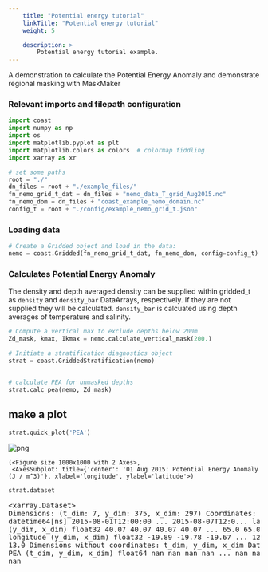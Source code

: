 ```yaml
---
    title: "Potential energy tutorial"
    linkTitle: "Potential energy tutorial"
    weight: 5

    description: >
        Potential energy tutorial example.
---
```

A demonstration to calculate the Potential Energy Anomaly and demonstrate regional masking with MaskMaker


### Relevant imports and filepath configuration


```python
import coast
import numpy as np
import os
import matplotlib.pyplot as plt
import matplotlib.colors as colors  # colormap fiddling
import xarray as xr
```


```python
# set some paths
root = "./"
dn_files = root + "./example_files/"
fn_nemo_grid_t_dat = dn_files + "nemo_data_T_grid_Aug2015.nc"
fn_nemo_dom = dn_files + "coast_example_nemo_domain.nc"
config_t = root + "./config/example_nemo_grid_t.json"
```

### Loading data


```python
# Create a Gridded object and load in the data:
nemo = coast.Gridded(fn_nemo_grid_t_dat, fn_nemo_dom, config=config_t)
```

### Calculates Potential Energy Anomaly

The density and depth averaged density can be supplied within gridded_t as `density` and
`density_bar` DataArrays, respectively. If they are not supplied they will be calculated.
`density_bar` is calcuated using depth averages of temperature and salinity.




```python
# Compute a vertical max to exclude depths below 200m
Zd_mask, kmax, Ikmax = nemo.calculate_vertical_mask(200.)

# Initiate a stratification diagnostics object
strat = coast.GriddedStratification(nemo)
```


```python

```


```python
# calculate PEA for unmasked depths
strat.calc_pea(nemo, Zd_mask)
```

## make a plot


```python
strat.quick_plot('PEA')
```


    
![png](/COAsT/potential_energy_tutorial_files/potential_energy_tutorial_11_0.png)
    





    (<Figure size 1000x1000 with 2 Axes>,
     <AxesSubplot: title={'center': '01 Aug 2015: Potential Energy Anomaly (J / m^3)'}, xlabel='longitude', ylabel='latitude'>)




```python
strat.dataset
```




<div><svg style="position: absolute; width: 0; height: 0; overflow: hidden">
<defs>
<symbol id="icon-database" viewBox="0 0 32 32">
<path d="M16 0c-8.837 0-16 2.239-16 5v4c0 2.761 7.163 5 16 5s16-2.239 16-5v-4c0-2.761-7.163-5-16-5z"></path>
<path d="M16 17c-8.837 0-16-2.239-16-5v6c0 2.761 7.163 5 16 5s16-2.239 16-5v-6c0 2.761-7.163 5-16 5z"></path>
<path d="M16 26c-8.837 0-16-2.239-16-5v6c0 2.761 7.163 5 16 5s16-2.239 16-5v-6c0 2.761-7.163 5-16 5z"></path>
</symbol>
<symbol id="icon-file-text2" viewBox="0 0 32 32">
<path d="M28.681 7.159c-0.694-0.947-1.662-2.053-2.724-3.116s-2.169-2.030-3.116-2.724c-1.612-1.182-2.393-1.319-2.841-1.319h-15.5c-1.378 0-2.5 1.121-2.5 2.5v27c0 1.378 1.122 2.5 2.5 2.5h23c1.378 0 2.5-1.122 2.5-2.5v-19.5c0-0.448-0.137-1.23-1.319-2.841zM24.543 5.457c0.959 0.959 1.712 1.825 2.268 2.543h-4.811v-4.811c0.718 0.556 1.584 1.309 2.543 2.268zM28 29.5c0 0.271-0.229 0.5-0.5 0.5h-23c-0.271 0-0.5-0.229-0.5-0.5v-27c0-0.271 0.229-0.5 0.5-0.5 0 0 15.499-0 15.5 0v7c0 0.552 0.448 1 1 1h7v19.5z"></path>
<path d="M23 26h-14c-0.552 0-1-0.448-1-1s0.448-1 1-1h14c0.552 0 1 0.448 1 1s-0.448 1-1 1z"></path>
<path d="M23 22h-14c-0.552 0-1-0.448-1-1s0.448-1 1-1h14c0.552 0 1 0.448 1 1s-0.448 1-1 1z"></path>
<path d="M23 18h-14c-0.552 0-1-0.448-1-1s0.448-1 1-1h14c0.552 0 1 0.448 1 1s-0.448 1-1 1z"></path>
</symbol>
</defs>
</svg>
<style>/* CSS stylesheet for displaying xarray objects in jupyterlab.
 *
 */

:root {
  --xr-font-color0: var(--jp-content-font-color0, rgba(0, 0, 0, 1));
  --xr-font-color2: var(--jp-content-font-color2, rgba(0, 0, 0, 0.54));
  --xr-font-color3: var(--jp-content-font-color3, rgba(0, 0, 0, 0.38));
  --xr-border-color: var(--jp-border-color2, #e0e0e0);
  --xr-disabled-color: var(--jp-layout-color3, #bdbdbd);
  --xr-background-color: var(--jp-layout-color0, white);
  --xr-background-color-row-even: var(--jp-layout-color1, white);
  --xr-background-color-row-odd: var(--jp-layout-color2, #eeeeee);
}

html[theme=dark],
body[data-theme=dark],
body.vscode-dark {
  --xr-font-color0: rgba(255, 255, 255, 1);
  --xr-font-color2: rgba(255, 255, 255, 0.54);
  --xr-font-color3: rgba(255, 255, 255, 0.38);
  --xr-border-color: #1F1F1F;
  --xr-disabled-color: #515151;
  --xr-background-color: #111111;
  --xr-background-color-row-even: #111111;
  --xr-background-color-row-odd: #313131;
}

.xr-wrap {
  display: block !important;
  min-width: 300px;
  max-width: 700px;
}

.xr-text-repr-fallback {
  /* fallback to plain text repr when CSS is not injected (untrusted notebook) */
  display: none;
}

.xr-header {
  padding-top: 6px;
  padding-bottom: 6px;
  margin-bottom: 4px;
  border-bottom: solid 1px var(--xr-border-color);
}

.xr-header > div,
.xr-header > ul {
  display: inline;
  margin-top: 0;
  margin-bottom: 0;
}

.xr-obj-type,
.xr-array-name {
  margin-left: 2px;
  margin-right: 10px;
}

.xr-obj-type {
  color: var(--xr-font-color2);
}

.xr-sections {
  padding-left: 0 !important;
  display: grid;
  grid-template-columns: 150px auto auto 1fr 20px 20px;
}

.xr-section-item {
  display: contents;
}

.xr-section-item input {
  display: none;
}

.xr-section-item input + label {
  color: var(--xr-disabled-color);
}

.xr-section-item input:enabled + label {
  cursor: pointer;
  color: var(--xr-font-color2);
}

.xr-section-item input:enabled + label:hover {
  color: var(--xr-font-color0);
}

.xr-section-summary {
  grid-column: 1;
  color: var(--xr-font-color2);
  font-weight: 500;
}

.xr-section-summary > span {
  display: inline-block;
  padding-left: 0.5em;
}

.xr-section-summary-in:disabled + label {
  color: var(--xr-font-color2);
}

.xr-section-summary-in + label:before {
  display: inline-block;
  content: '►';
  font-size: 11px;
  width: 15px;
  text-align: center;
}

.xr-section-summary-in:disabled + label:before {
  color: var(--xr-disabled-color);
}

.xr-section-summary-in:checked + label:before {
  content: '▼';
}

.xr-section-summary-in:checked + label > span {
  display: none;
}

.xr-section-summary,
.xr-section-inline-details {
  padding-top: 4px;
  padding-bottom: 4px;
}

.xr-section-inline-details {
  grid-column: 2 / -1;
}

.xr-section-details {
  display: none;
  grid-column: 1 / -1;
  margin-bottom: 5px;
}

.xr-section-summary-in:checked ~ .xr-section-details {
  display: contents;
}

.xr-array-wrap {
  grid-column: 1 / -1;
  display: grid;
  grid-template-columns: 20px auto;
}

.xr-array-wrap > label {
  grid-column: 1;
  vertical-align: top;
}

.xr-preview {
  color: var(--xr-font-color3);
}

.xr-array-preview,
.xr-array-data {
  padding: 0 5px !important;
  grid-column: 2;
}

.xr-array-data,
.xr-array-in:checked ~ .xr-array-preview {
  display: none;
}

.xr-array-in:checked ~ .xr-array-data,
.xr-array-preview {
  display: inline-block;
}

.xr-dim-list {
  display: inline-block !important;
  list-style: none;
  padding: 0 !important;
  margin: 0;
}

.xr-dim-list li {
  display: inline-block;
  padding: 0;
  margin: 0;
}

.xr-dim-list:before {
  content: '(';
}

.xr-dim-list:after {
  content: ')';
}

.xr-dim-list li:not(:last-child):after {
  content: ',';
  padding-right: 5px;
}

.xr-has-index {
  font-weight: bold;
}

.xr-var-list,
.xr-var-item {
  display: contents;
}

.xr-var-item > div,
.xr-var-item label,
.xr-var-item > .xr-var-name span {
  background-color: var(--xr-background-color-row-even);
  margin-bottom: 0;
}

.xr-var-item > .xr-var-name:hover span {
  padding-right: 5px;
}

.xr-var-list > li:nth-child(odd) > div,
.xr-var-list > li:nth-child(odd) > label,
.xr-var-list > li:nth-child(odd) > .xr-var-name span {
  background-color: var(--xr-background-color-row-odd);
}

.xr-var-name {
  grid-column: 1;
}

.xr-var-dims {
  grid-column: 2;
}

.xr-var-dtype {
  grid-column: 3;
  text-align: right;
  color: var(--xr-font-color2);
}

.xr-var-preview {
  grid-column: 4;
}

.xr-index-preview {
  grid-column: 2 / 5;
  color: var(--xr-font-color2);
}

.xr-var-name,
.xr-var-dims,
.xr-var-dtype,
.xr-preview,
.xr-attrs dt {
  white-space: nowrap;
  overflow: hidden;
  text-overflow: ellipsis;
  padding-right: 10px;
}

.xr-var-name:hover,
.xr-var-dims:hover,
.xr-var-dtype:hover,
.xr-attrs dt:hover {
  overflow: visible;
  width: auto;
  z-index: 1;
}

.xr-var-attrs,
.xr-var-data,
.xr-index-data {
  display: none;
  background-color: var(--xr-background-color) !important;
  padding-bottom: 5px !important;
}

.xr-var-attrs-in:checked ~ .xr-var-attrs,
.xr-var-data-in:checked ~ .xr-var-data,
.xr-index-data-in:checked ~ .xr-index-data {
  display: block;
}

.xr-var-data > table {
  float: right;
}

.xr-var-name span,
.xr-var-data,
.xr-index-name div,
.xr-index-data,
.xr-attrs {
  padding-left: 25px !important;
}

.xr-attrs,
.xr-var-attrs,
.xr-var-data,
.xr-index-data {
  grid-column: 1 / -1;
}

dl.xr-attrs {
  padding: 0;
  margin: 0;
  display: grid;
  grid-template-columns: 125px auto;
}

.xr-attrs dt,
.xr-attrs dd {
  padding: 0;
  margin: 0;
  float: left;
  padding-right: 10px;
  width: auto;
}

.xr-attrs dt {
  font-weight: normal;
  grid-column: 1;
}

.xr-attrs dt:hover span {
  display: inline-block;
  background: var(--xr-background-color);
  padding-right: 10px;
}

.xr-attrs dd {
  grid-column: 2;
  white-space: pre-wrap;
  word-break: break-all;
}

.xr-icon-database,
.xr-icon-file-text2,
.xr-no-icon {
  display: inline-block;
  vertical-align: middle;
  width: 1em;
  height: 1.5em !important;
  stroke-width: 0;
  stroke: currentColor;
  fill: currentColor;
}
</style><pre class='xr-text-repr-fallback'>&lt;xarray.Dataset&gt;
Dimensions:    (t_dim: 7, y_dim: 375, x_dim: 297)
Coordinates:
    time       (t_dim) datetime64[ns] 2015-08-01T12:00:00 ... 2015-08-07T12:0...
    latitude   (y_dim, x_dim) float32 40.07 40.07 40.07 40.07 ... 65.0 65.0 65.0
    longitude  (y_dim, x_dim) float32 -19.89 -19.78 -19.67 ... 12.78 12.89 13.0
Dimensions without coordinates: t_dim, y_dim, x_dim
Data variables:
    PEA        (t_dim, y_dim, x_dim) float64 nan nan nan nan ... nan nan nan nan</pre><div class='xr-wrap' style='display:none'><div class='xr-header'><div class='xr-obj-type'>xarray.Dataset</div></div><ul class='xr-sections'><li class='xr-section-item'><input id='section-3b92a202-855e-4c50-ab5b-89ef43437904' class='xr-section-summary-in' type='checkbox' disabled ><label for='section-3b92a202-855e-4c50-ab5b-89ef43437904' class='xr-section-summary'  title='Expand/collapse section'>Dimensions:</label><div class='xr-section-inline-details'><ul class='xr-dim-list'><li><span>t_dim</span>: 7</li><li><span>y_dim</span>: 375</li><li><span>x_dim</span>: 297</li></ul></div><div class='xr-section-details'></div></li><li class='xr-section-item'><input id='section-8fb7393f-19a8-4b2b-a60d-c8e311e92ec9' class='xr-section-summary-in' type='checkbox'  checked><label for='section-8fb7393f-19a8-4b2b-a60d-c8e311e92ec9' class='xr-section-summary' >Coordinates: <span>(3)</span></label><div class='xr-section-inline-details'></div><div class='xr-section-details'><ul class='xr-var-list'><li class='xr-var-item'><div class='xr-var-name'><span>time</span></div><div class='xr-var-dims'>(t_dim)</div><div class='xr-var-dtype'>datetime64[ns]</div><div class='xr-var-preview xr-preview'>2015-08-01T12:00:00 ... 2015-08-...</div><input id='attrs-f65839c3-7fc1-489a-8cc9-93896bb8e15e' class='xr-var-attrs-in' type='checkbox' disabled><label for='attrs-f65839c3-7fc1-489a-8cc9-93896bb8e15e' title='Show/Hide attributes'><svg class='icon xr-icon-file-text2'><use xlink:href='#icon-file-text2'></use></svg></label><input id='data-9da40fab-b079-430d-850c-ae37cebc9837' class='xr-var-data-in' type='checkbox'><label for='data-9da40fab-b079-430d-850c-ae37cebc9837' title='Show/Hide data repr'><svg class='icon xr-icon-database'><use xlink:href='#icon-database'></use></svg></label><div class='xr-var-attrs'><dl class='xr-attrs'></dl></div><div class='xr-var-data'><pre>array([&#x27;2015-08-01T12:00:00.000000000&#x27;, &#x27;2015-08-02T12:00:00.000000000&#x27;,
       &#x27;2015-08-03T12:00:00.000000000&#x27;, &#x27;2015-08-04T12:00:00.000000000&#x27;,
       &#x27;2015-08-05T12:00:00.000000000&#x27;, &#x27;2015-08-06T12:00:00.000000000&#x27;,
       &#x27;2015-08-07T12:00:00.000000000&#x27;], dtype=&#x27;datetime64[ns]&#x27;)</pre></div></li><li class='xr-var-item'><div class='xr-var-name'><span>latitude</span></div><div class='xr-var-dims'>(y_dim, x_dim)</div><div class='xr-var-dtype'>float32</div><div class='xr-var-preview xr-preview'>40.07 40.07 40.07 ... 65.0 65.0</div><input id='attrs-bd4f6142-1e13-4945-8f01-e512a16d3a77' class='xr-var-attrs-in' type='checkbox' disabled><label for='attrs-bd4f6142-1e13-4945-8f01-e512a16d3a77' title='Show/Hide attributes'><svg class='icon xr-icon-file-text2'><use xlink:href='#icon-file-text2'></use></svg></label><input id='data-62e44a1f-1997-4463-8033-09e85309e949' class='xr-var-data-in' type='checkbox'><label for='data-62e44a1f-1997-4463-8033-09e85309e949' title='Show/Hide data repr'><svg class='icon xr-icon-database'><use xlink:href='#icon-database'></use></svg></label><div class='xr-var-attrs'><dl class='xr-attrs'></dl></div><div class='xr-var-data'><pre>array([[40.066406, 40.066406, 40.066406, ..., 40.066406, 40.066406,
        40.066406],
       [40.13379 , 40.13379 , 40.13379 , ..., 40.13379 , 40.13379 ,
        40.13379 ],
       [40.200195, 40.200195, 40.200195, ..., 40.200195, 40.200195,
        40.200195],
       ...,
       [64.868164, 64.868164, 64.868164, ..., 64.868164, 64.868164,
        64.868164],
       [64.93457 , 64.93457 , 64.93457 , ..., 64.93457 , 64.93457 ,
        64.93457 ],
       [65.00098 , 65.00098 , 65.00098 , ..., 65.00098 , 65.00098 ,
        65.00098 ]], dtype=float32)</pre></div></li><li class='xr-var-item'><div class='xr-var-name'><span>longitude</span></div><div class='xr-var-dims'>(y_dim, x_dim)</div><div class='xr-var-dtype'>float32</div><div class='xr-var-preview xr-preview'>-19.89 -19.78 -19.67 ... 12.89 13.0</div><input id='attrs-697590a9-888a-4f12-909f-875db94d72aa' class='xr-var-attrs-in' type='checkbox' disabled><label for='attrs-697590a9-888a-4f12-909f-875db94d72aa' title='Show/Hide attributes'><svg class='icon xr-icon-file-text2'><use xlink:href='#icon-file-text2'></use></svg></label><input id='data-ca557e96-8b37-4c05-bd7f-5dc18d44ab8e' class='xr-var-data-in' type='checkbox'><label for='data-ca557e96-8b37-4c05-bd7f-5dc18d44ab8e' title='Show/Hide data repr'><svg class='icon xr-icon-database'><use xlink:href='#icon-database'></use></svg></label><div class='xr-var-attrs'><dl class='xr-attrs'></dl></div><div class='xr-var-data'><pre>array([[-19.888672, -19.777344, -19.666992, ...,  12.777344,  12.888672,
         13.      ],
       [-19.888672, -19.777344, -19.666992, ...,  12.777344,  12.888672,
         13.      ],
       [-19.888672, -19.777344, -19.666992, ...,  12.777344,  12.888672,
         13.      ],
       ...,
       [-19.888672, -19.777344, -19.666992, ...,  12.777344,  12.888672,
         13.      ],
       [-19.888672, -19.777344, -19.666992, ...,  12.777344,  12.888672,
         13.      ],
       [-19.888672, -19.777344, -19.666992, ...,  12.777344,  12.888672,
         13.      ]], dtype=float32)</pre></div></li></ul></div></li><li class='xr-section-item'><input id='section-8a2cdd73-2eef-49b9-a0d8-a55ba1163a85' class='xr-section-summary-in' type='checkbox'  checked><label for='section-8a2cdd73-2eef-49b9-a0d8-a55ba1163a85' class='xr-section-summary' >Data variables: <span>(1)</span></label><div class='xr-section-inline-details'></div><div class='xr-section-details'><ul class='xr-var-list'><li class='xr-var-item'><div class='xr-var-name'><span>PEA</span></div><div class='xr-var-dims'>(t_dim, y_dim, x_dim)</div><div class='xr-var-dtype'>float64</div><div class='xr-var-preview xr-preview'>nan nan nan nan ... nan nan nan nan</div><input id='attrs-036deccf-f18e-4220-960e-3df006fec29f' class='xr-var-attrs-in' type='checkbox' ><label for='attrs-036deccf-f18e-4220-960e-3df006fec29f' title='Show/Hide attributes'><svg class='icon xr-icon-file-text2'><use xlink:href='#icon-file-text2'></use></svg></label><input id='data-998c6b1a-82c1-4947-8c92-b179cc9d2309' class='xr-var-data-in' type='checkbox'><label for='data-998c6b1a-82c1-4947-8c92-b179cc9d2309' title='Show/Hide data repr'><svg class='icon xr-icon-database'><use xlink:href='#icon-database'></use></svg></label><div class='xr-var-attrs'><dl class='xr-attrs'><dt><span>units :</span></dt><dd>J / m^3</dd><dt><span>standard_name :</span></dt><dd>Potential Energy Anomaly</dd></dl></div><div class='xr-var-data'><pre>array([[[         nan,          nan,          nan, ...,          nan,
                  nan,          nan],
        [         nan, 262.43849344, 261.16678604, ...,          nan,
                  nan,          nan],
        [         nan, 262.22882652, 292.63335667, ...,          nan,
                  nan,          nan],
        ...,
        [         nan,          nan,          nan, ...,          nan,
                  nan,          nan],
        [         nan,          nan,          nan, ...,          nan,
                  nan,          nan],
        [         nan,          nan,          nan, ...,          nan,
                  nan,          nan]],

       [[         nan,          nan,          nan, ...,          nan,
                  nan,          nan],
        [         nan, 269.18332328, 268.17983174, ...,          nan,
                  nan,          nan],
        [         nan, 268.76494494, 226.91876185, ...,          nan,
                  nan,          nan],
...
        [         nan,          nan,          nan, ...,          nan,
                  nan,          nan],
        [         nan,          nan,          nan, ...,          nan,
                  nan,          nan],
        [         nan,          nan,          nan, ...,          nan,
                  nan,          nan]],

       [[         nan,          nan,          nan, ...,          nan,
                  nan,          nan],
        [         nan, 263.17561991, 262.13100791, ...,          nan,
                  nan,          nan],
        [         nan, 263.60651849, 268.85516316, ...,          nan,
                  nan,          nan],
        ...,
        [         nan,          nan,          nan, ...,          nan,
                  nan,          nan],
        [         nan,          nan,          nan, ...,          nan,
                  nan,          nan],
        [         nan,          nan,          nan, ...,          nan,
                  nan,          nan]]])</pre></div></li></ul></div></li><li class='xr-section-item'><input id='section-a2e85b03-47e5-4e23-9e53-3d4cdb8ccad5' class='xr-section-summary-in' type='checkbox' disabled ><label for='section-a2e85b03-47e5-4e23-9e53-3d4cdb8ccad5' class='xr-section-summary'  title='Expand/collapse section'>Indexes: <span>(0)</span></label><div class='xr-section-inline-details'></div><div class='xr-section-details'><ul class='xr-var-list'></ul></div></li><li class='xr-section-item'><input id='section-4445333f-2b9f-453b-9d09-85fdfd266545' class='xr-section-summary-in' type='checkbox' disabled ><label for='section-4445333f-2b9f-453b-9d09-85fdfd266545' class='xr-section-summary'  title='Expand/collapse section'>Attributes: <span>(0)</span></label><div class='xr-section-inline-details'></div><div class='xr-section-details'><dl class='xr-attrs'></dl></div></li></ul></div></div>



# Use MaskMaker to define regions and do regional analysis

MaskMaker can build a stack of boolean masks in an xarray dataset for regional analysis. For the NWS we can use some built-in regions.  


```python
mm = coast.MaskMaker()

# Define Regional Masks
regional_masks = []

# Define convenient aliases based on nemo data
lon = nemo.dataset.longitude.values
lat = nemo.dataset.latitude.values
bathy = nemo.dataset.bathymetry.values

# Add regional mask for whole domain
regional_masks.append(np.ones(lon.shape))

# Add regional mask for English Channel
regional_masks.append(mm.region_def_nws_north_sea(lon, lat, bathy))
regional_masks.append(mm.region_def_nws_outer_shelf(lon, lat, bathy))
regional_masks.append(mm.region_def_nws_norwegian_trench(lon, lat, bathy))
regional_masks.append(mm.region_def_nws_english_channel(lon, lat, bathy))
regional_masks.append(mm.region_def_south_north_sea(lon, lat, bathy))
regional_masks.append(mm.region_def_off_shelf(lon, lat, bathy))
regional_masks.append(mm.region_def_irish_sea(lon, lat, bathy))
regional_masks.append(mm.region_def_kattegat(lon, lat, bathy))

region_names = ["whole domain", "north sea", "outer shelf", "norwegian trench",
                "english_channel", "southern north sea", "off shelf",
                "irish sea", "kattegat",]
```

Convert this list of masks into a dataset


```python
mask_list = mm.make_mask_dataset(lon, lat, regional_masks, region_names)
```


```python
mask_list
```




<div><svg style="position: absolute; width: 0; height: 0; overflow: hidden">
<defs>
<symbol id="icon-database" viewBox="0 0 32 32">
<path d="M16 0c-8.837 0-16 2.239-16 5v4c0 2.761 7.163 5 16 5s16-2.239 16-5v-4c0-2.761-7.163-5-16-5z"></path>
<path d="M16 17c-8.837 0-16-2.239-16-5v6c0 2.761 7.163 5 16 5s16-2.239 16-5v-6c0 2.761-7.163 5-16 5z"></path>
<path d="M16 26c-8.837 0-16-2.239-16-5v6c0 2.761 7.163 5 16 5s16-2.239 16-5v-6c0 2.761-7.163 5-16 5z"></path>
</symbol>
<symbol id="icon-file-text2" viewBox="0 0 32 32">
<path d="M28.681 7.159c-0.694-0.947-1.662-2.053-2.724-3.116s-2.169-2.030-3.116-2.724c-1.612-1.182-2.393-1.319-2.841-1.319h-15.5c-1.378 0-2.5 1.121-2.5 2.5v27c0 1.378 1.122 2.5 2.5 2.5h23c1.378 0 2.5-1.122 2.5-2.5v-19.5c0-0.448-0.137-1.23-1.319-2.841zM24.543 5.457c0.959 0.959 1.712 1.825 2.268 2.543h-4.811v-4.811c0.718 0.556 1.584 1.309 2.543 2.268zM28 29.5c0 0.271-0.229 0.5-0.5 0.5h-23c-0.271 0-0.5-0.229-0.5-0.5v-27c0-0.271 0.229-0.5 0.5-0.5 0 0 15.499-0 15.5 0v7c0 0.552 0.448 1 1 1h7v19.5z"></path>
<path d="M23 26h-14c-0.552 0-1-0.448-1-1s0.448-1 1-1h14c0.552 0 1 0.448 1 1s-0.448 1-1 1z"></path>
<path d="M23 22h-14c-0.552 0-1-0.448-1-1s0.448-1 1-1h14c0.552 0 1 0.448 1 1s-0.448 1-1 1z"></path>
<path d="M23 18h-14c-0.552 0-1-0.448-1-1s0.448-1 1-1h14c0.552 0 1 0.448 1 1s-0.448 1-1 1z"></path>
</symbol>
</defs>
</svg>
<style>/* CSS stylesheet for displaying xarray objects in jupyterlab.
 *
 */

:root {
  --xr-font-color0: var(--jp-content-font-color0, rgba(0, 0, 0, 1));
  --xr-font-color2: var(--jp-content-font-color2, rgba(0, 0, 0, 0.54));
  --xr-font-color3: var(--jp-content-font-color3, rgba(0, 0, 0, 0.38));
  --xr-border-color: var(--jp-border-color2, #e0e0e0);
  --xr-disabled-color: var(--jp-layout-color3, #bdbdbd);
  --xr-background-color: var(--jp-layout-color0, white);
  --xr-background-color-row-even: var(--jp-layout-color1, white);
  --xr-background-color-row-odd: var(--jp-layout-color2, #eeeeee);
}

html[theme=dark],
body[data-theme=dark],
body.vscode-dark {
  --xr-font-color0: rgba(255, 255, 255, 1);
  --xr-font-color2: rgba(255, 255, 255, 0.54);
  --xr-font-color3: rgba(255, 255, 255, 0.38);
  --xr-border-color: #1F1F1F;
  --xr-disabled-color: #515151;
  --xr-background-color: #111111;
  --xr-background-color-row-even: #111111;
  --xr-background-color-row-odd: #313131;
}

.xr-wrap {
  display: block !important;
  min-width: 300px;
  max-width: 700px;
}

.xr-text-repr-fallback {
  /* fallback to plain text repr when CSS is not injected (untrusted notebook) */
  display: none;
}

.xr-header {
  padding-top: 6px;
  padding-bottom: 6px;
  margin-bottom: 4px;
  border-bottom: solid 1px var(--xr-border-color);
}

.xr-header > div,
.xr-header > ul {
  display: inline;
  margin-top: 0;
  margin-bottom: 0;
}

.xr-obj-type,
.xr-array-name {
  margin-left: 2px;
  margin-right: 10px;
}

.xr-obj-type {
  color: var(--xr-font-color2);
}

.xr-sections {
  padding-left: 0 !important;
  display: grid;
  grid-template-columns: 150px auto auto 1fr 20px 20px;
}

.xr-section-item {
  display: contents;
}

.xr-section-item input {
  display: none;
}

.xr-section-item input + label {
  color: var(--xr-disabled-color);
}

.xr-section-item input:enabled + label {
  cursor: pointer;
  color: var(--xr-font-color2);
}

.xr-section-item input:enabled + label:hover {
  color: var(--xr-font-color0);
}

.xr-section-summary {
  grid-column: 1;
  color: var(--xr-font-color2);
  font-weight: 500;
}

.xr-section-summary > span {
  display: inline-block;
  padding-left: 0.5em;
}

.xr-section-summary-in:disabled + label {
  color: var(--xr-font-color2);
}

.xr-section-summary-in + label:before {
  display: inline-block;
  content: '►';
  font-size: 11px;
  width: 15px;
  text-align: center;
}

.xr-section-summary-in:disabled + label:before {
  color: var(--xr-disabled-color);
}

.xr-section-summary-in:checked + label:before {
  content: '▼';
}

.xr-section-summary-in:checked + label > span {
  display: none;
}

.xr-section-summary,
.xr-section-inline-details {
  padding-top: 4px;
  padding-bottom: 4px;
}

.xr-section-inline-details {
  grid-column: 2 / -1;
}

.xr-section-details {
  display: none;
  grid-column: 1 / -1;
  margin-bottom: 5px;
}

.xr-section-summary-in:checked ~ .xr-section-details {
  display: contents;
}

.xr-array-wrap {
  grid-column: 1 / -1;
  display: grid;
  grid-template-columns: 20px auto;
}

.xr-array-wrap > label {
  grid-column: 1;
  vertical-align: top;
}

.xr-preview {
  color: var(--xr-font-color3);
}

.xr-array-preview,
.xr-array-data {
  padding: 0 5px !important;
  grid-column: 2;
}

.xr-array-data,
.xr-array-in:checked ~ .xr-array-preview {
  display: none;
}

.xr-array-in:checked ~ .xr-array-data,
.xr-array-preview {
  display: inline-block;
}

.xr-dim-list {
  display: inline-block !important;
  list-style: none;
  padding: 0 !important;
  margin: 0;
}

.xr-dim-list li {
  display: inline-block;
  padding: 0;
  margin: 0;
}

.xr-dim-list:before {
  content: '(';
}

.xr-dim-list:after {
  content: ')';
}

.xr-dim-list li:not(:last-child):after {
  content: ',';
  padding-right: 5px;
}

.xr-has-index {
  font-weight: bold;
}

.xr-var-list,
.xr-var-item {
  display: contents;
}

.xr-var-item > div,
.xr-var-item label,
.xr-var-item > .xr-var-name span {
  background-color: var(--xr-background-color-row-even);
  margin-bottom: 0;
}

.xr-var-item > .xr-var-name:hover span {
  padding-right: 5px;
}

.xr-var-list > li:nth-child(odd) > div,
.xr-var-list > li:nth-child(odd) > label,
.xr-var-list > li:nth-child(odd) > .xr-var-name span {
  background-color: var(--xr-background-color-row-odd);
}

.xr-var-name {
  grid-column: 1;
}

.xr-var-dims {
  grid-column: 2;
}

.xr-var-dtype {
  grid-column: 3;
  text-align: right;
  color: var(--xr-font-color2);
}

.xr-var-preview {
  grid-column: 4;
}

.xr-index-preview {
  grid-column: 2 / 5;
  color: var(--xr-font-color2);
}

.xr-var-name,
.xr-var-dims,
.xr-var-dtype,
.xr-preview,
.xr-attrs dt {
  white-space: nowrap;
  overflow: hidden;
  text-overflow: ellipsis;
  padding-right: 10px;
}

.xr-var-name:hover,
.xr-var-dims:hover,
.xr-var-dtype:hover,
.xr-attrs dt:hover {
  overflow: visible;
  width: auto;
  z-index: 1;
}

.xr-var-attrs,
.xr-var-data,
.xr-index-data {
  display: none;
  background-color: var(--xr-background-color) !important;
  padding-bottom: 5px !important;
}

.xr-var-attrs-in:checked ~ .xr-var-attrs,
.xr-var-data-in:checked ~ .xr-var-data,
.xr-index-data-in:checked ~ .xr-index-data {
  display: block;
}

.xr-var-data > table {
  float: right;
}

.xr-var-name span,
.xr-var-data,
.xr-index-name div,
.xr-index-data,
.xr-attrs {
  padding-left: 25px !important;
}

.xr-attrs,
.xr-var-attrs,
.xr-var-data,
.xr-index-data {
  grid-column: 1 / -1;
}

dl.xr-attrs {
  padding: 0;
  margin: 0;
  display: grid;
  grid-template-columns: 125px auto;
}

.xr-attrs dt,
.xr-attrs dd {
  padding: 0;
  margin: 0;
  float: left;
  padding-right: 10px;
  width: auto;
}

.xr-attrs dt {
  font-weight: normal;
  grid-column: 1;
}

.xr-attrs dt:hover span {
  display: inline-block;
  background: var(--xr-background-color);
  padding-right: 10px;
}

.xr-attrs dd {
  grid-column: 2;
  white-space: pre-wrap;
  word-break: break-all;
}

.xr-icon-database,
.xr-icon-file-text2,
.xr-no-icon {
  display: inline-block;
  vertical-align: middle;
  width: 1em;
  height: 1.5em !important;
  stroke-width: 0;
  stroke: currentColor;
  fill: currentColor;
}
</style><pre class='xr-text-repr-fallback'>&lt;xarray.Dataset&gt;
Dimensions:       (y_dim: 375, x_dim: 297, dim_mask: 9)
Coordinates:
    longitude     (y_dim, x_dim) float32 -19.89 -19.78 -19.67 ... 12.89 13.0
    latitude      (y_dim, x_dim) float32 40.07 40.07 40.07 ... 65.0 65.0 65.0
    region_names  (dim_mask) &lt;U18 &#x27;whole domain&#x27; &#x27;north sea&#x27; ... &#x27;kattegat&#x27;
Dimensions without coordinates: y_dim, x_dim, dim_mask
Data variables:
    mask          (dim_mask, y_dim, x_dim) float64 1.0 1.0 1.0 ... 0.0 0.0 0.0</pre><div class='xr-wrap' style='display:none'><div class='xr-header'><div class='xr-obj-type'>xarray.Dataset</div></div><ul class='xr-sections'><li class='xr-section-item'><input id='section-549d0dda-fa12-49ef-b857-89feac93abd4' class='xr-section-summary-in' type='checkbox' disabled ><label for='section-549d0dda-fa12-49ef-b857-89feac93abd4' class='xr-section-summary'  title='Expand/collapse section'>Dimensions:</label><div class='xr-section-inline-details'><ul class='xr-dim-list'><li><span>y_dim</span>: 375</li><li><span>x_dim</span>: 297</li><li><span>dim_mask</span>: 9</li></ul></div><div class='xr-section-details'></div></li><li class='xr-section-item'><input id='section-9367a0ca-b75e-4562-8d84-9fe7efc9c1ee' class='xr-section-summary-in' type='checkbox'  checked><label for='section-9367a0ca-b75e-4562-8d84-9fe7efc9c1ee' class='xr-section-summary' >Coordinates: <span>(3)</span></label><div class='xr-section-inline-details'></div><div class='xr-section-details'><ul class='xr-var-list'><li class='xr-var-item'><div class='xr-var-name'><span>longitude</span></div><div class='xr-var-dims'>(y_dim, x_dim)</div><div class='xr-var-dtype'>float32</div><div class='xr-var-preview xr-preview'>-19.89 -19.78 -19.67 ... 12.89 13.0</div><input id='attrs-f24b937e-a9eb-4fab-bfba-9e6e7ea5aae2' class='xr-var-attrs-in' type='checkbox' disabled><label for='attrs-f24b937e-a9eb-4fab-bfba-9e6e7ea5aae2' title='Show/Hide attributes'><svg class='icon xr-icon-file-text2'><use xlink:href='#icon-file-text2'></use></svg></label><input id='data-6247d1c1-0b42-450b-9fb3-9157f4efa8f2' class='xr-var-data-in' type='checkbox'><label for='data-6247d1c1-0b42-450b-9fb3-9157f4efa8f2' title='Show/Hide data repr'><svg class='icon xr-icon-database'><use xlink:href='#icon-database'></use></svg></label><div class='xr-var-attrs'><dl class='xr-attrs'></dl></div><div class='xr-var-data'><pre>array([[-19.888672, -19.777344, -19.666992, ...,  12.777344,  12.888672,
         13.      ],
       [-19.888672, -19.777344, -19.666992, ...,  12.777344,  12.888672,
         13.      ],
       [-19.888672, -19.777344, -19.666992, ...,  12.777344,  12.888672,
         13.      ],
       ...,
       [-19.888672, -19.777344, -19.666992, ...,  12.777344,  12.888672,
         13.      ],
       [-19.888672, -19.777344, -19.666992, ...,  12.777344,  12.888672,
         13.      ],
       [-19.888672, -19.777344, -19.666992, ...,  12.777344,  12.888672,
         13.      ]], dtype=float32)</pre></div></li><li class='xr-var-item'><div class='xr-var-name'><span>latitude</span></div><div class='xr-var-dims'>(y_dim, x_dim)</div><div class='xr-var-dtype'>float32</div><div class='xr-var-preview xr-preview'>40.07 40.07 40.07 ... 65.0 65.0</div><input id='attrs-804677cb-b57a-474c-9c2d-67b7ea174154' class='xr-var-attrs-in' type='checkbox' disabled><label for='attrs-804677cb-b57a-474c-9c2d-67b7ea174154' title='Show/Hide attributes'><svg class='icon xr-icon-file-text2'><use xlink:href='#icon-file-text2'></use></svg></label><input id='data-22fd4011-071b-4ad0-85d9-99488c3cafd0' class='xr-var-data-in' type='checkbox'><label for='data-22fd4011-071b-4ad0-85d9-99488c3cafd0' title='Show/Hide data repr'><svg class='icon xr-icon-database'><use xlink:href='#icon-database'></use></svg></label><div class='xr-var-attrs'><dl class='xr-attrs'></dl></div><div class='xr-var-data'><pre>array([[40.066406, 40.066406, 40.066406, ..., 40.066406, 40.066406,
        40.066406],
       [40.13379 , 40.13379 , 40.13379 , ..., 40.13379 , 40.13379 ,
        40.13379 ],
       [40.200195, 40.200195, 40.200195, ..., 40.200195, 40.200195,
        40.200195],
       ...,
       [64.868164, 64.868164, 64.868164, ..., 64.868164, 64.868164,
        64.868164],
       [64.93457 , 64.93457 , 64.93457 , ..., 64.93457 , 64.93457 ,
        64.93457 ],
       [65.00098 , 65.00098 , 65.00098 , ..., 65.00098 , 65.00098 ,
        65.00098 ]], dtype=float32)</pre></div></li><li class='xr-var-item'><div class='xr-var-name'><span>region_names</span></div><div class='xr-var-dims'>(dim_mask)</div><div class='xr-var-dtype'>&lt;U18</div><div class='xr-var-preview xr-preview'>&#x27;whole domain&#x27; ... &#x27;kattegat&#x27;</div><input id='attrs-8e9220dd-fddb-4e4d-823f-efb134d7ac79' class='xr-var-attrs-in' type='checkbox' disabled><label for='attrs-8e9220dd-fddb-4e4d-823f-efb134d7ac79' title='Show/Hide attributes'><svg class='icon xr-icon-file-text2'><use xlink:href='#icon-file-text2'></use></svg></label><input id='data-6a6a2107-8a3d-4c4e-917e-97959add97ca' class='xr-var-data-in' type='checkbox'><label for='data-6a6a2107-8a3d-4c4e-917e-97959add97ca' title='Show/Hide data repr'><svg class='icon xr-icon-database'><use xlink:href='#icon-database'></use></svg></label><div class='xr-var-attrs'><dl class='xr-attrs'></dl></div><div class='xr-var-data'><pre>array([&#x27;whole domain&#x27;, &#x27;north sea&#x27;, &#x27;outer shelf&#x27;, &#x27;norwegian trench&#x27;,
       &#x27;english_channel&#x27;, &#x27;southern north sea&#x27;, &#x27;off shelf&#x27;, &#x27;irish sea&#x27;,
       &#x27;kattegat&#x27;], dtype=&#x27;&lt;U18&#x27;)</pre></div></li></ul></div></li><li class='xr-section-item'><input id='section-2adf22b7-197b-4514-8255-caf9db560021' class='xr-section-summary-in' type='checkbox'  checked><label for='section-2adf22b7-197b-4514-8255-caf9db560021' class='xr-section-summary' >Data variables: <span>(1)</span></label><div class='xr-section-inline-details'></div><div class='xr-section-details'><ul class='xr-var-list'><li class='xr-var-item'><div class='xr-var-name'><span>mask</span></div><div class='xr-var-dims'>(dim_mask, y_dim, x_dim)</div><div class='xr-var-dtype'>float64</div><div class='xr-var-preview xr-preview'>1.0 1.0 1.0 1.0 ... 0.0 0.0 0.0 0.0</div><input id='attrs-f2250976-997c-4980-927f-59335beaca76' class='xr-var-attrs-in' type='checkbox' disabled><label for='attrs-f2250976-997c-4980-927f-59335beaca76' title='Show/Hide attributes'><svg class='icon xr-icon-file-text2'><use xlink:href='#icon-file-text2'></use></svg></label><input id='data-c4f01c5c-d84b-496d-8e61-d22cf6ba1413' class='xr-var-data-in' type='checkbox'><label for='data-c4f01c5c-d84b-496d-8e61-d22cf6ba1413' title='Show/Hide data repr'><svg class='icon xr-icon-database'><use xlink:href='#icon-database'></use></svg></label><div class='xr-var-attrs'><dl class='xr-attrs'></dl></div><div class='xr-var-data'><pre>array([[[1., 1., 1., ..., 1., 1., 1.],
        [1., 1., 1., ..., 1., 1., 1.],
        [1., 1., 1., ..., 1., 1., 1.],
        ...,
        [1., 1., 1., ..., 1., 1., 1.],
        [1., 1., 1., ..., 1., 1., 1.],
        [1., 1., 1., ..., 1., 1., 1.]],

       [[0., 0., 0., ..., 0., 0., 0.],
        [0., 0., 0., ..., 0., 0., 0.],
        [0., 0., 0., ..., 0., 0., 0.],
        ...,
        [0., 0., 0., ..., 0., 0., 0.],
        [0., 0., 0., ..., 0., 0., 0.],
        [0., 0., 0., ..., 0., 0., 0.]],

       [[0., 0., 0., ..., 0., 0., 0.],
        [0., 0., 0., ..., 0., 0., 0.],
        [0., 0., 0., ..., 0., 0., 0.],
        ...,
...
        ...,
        [0., 0., 0., ..., 0., 0., 0.],
        [0., 0., 0., ..., 0., 0., 0.],
        [0., 0., 0., ..., 0., 0., 0.]],

       [[0., 0., 0., ..., 0., 0., 0.],
        [0., 0., 0., ..., 0., 0., 0.],
        [0., 0., 0., ..., 0., 0., 0.],
        ...,
        [0., 0., 0., ..., 0., 0., 0.],
        [0., 0., 0., ..., 0., 0., 0.],
        [0., 0., 0., ..., 0., 0., 0.]],

       [[0., 0., 0., ..., 0., 0., 0.],
        [0., 0., 0., ..., 0., 0., 0.],
        [0., 0., 0., ..., 0., 0., 0.],
        ...,
        [0., 0., 0., ..., 0., 0., 0.],
        [0., 0., 0., ..., 0., 0., 0.],
        [0., 0., 0., ..., 0., 0., 0.]]])</pre></div></li></ul></div></li><li class='xr-section-item'><input id='section-3ef4b5f9-1ae5-4457-aa5d-7f96538ce476' class='xr-section-summary-in' type='checkbox' disabled ><label for='section-3ef4b5f9-1ae5-4457-aa5d-7f96538ce476' class='xr-section-summary'  title='Expand/collapse section'>Indexes: <span>(0)</span></label><div class='xr-section-inline-details'></div><div class='xr-section-details'><ul class='xr-var-list'></ul></div></li><li class='xr-section-item'><input id='section-fcbabf0b-363b-4db3-be67-e24f2a567d76' class='xr-section-summary-in' type='checkbox' disabled ><label for='section-fcbabf0b-363b-4db3-be67-e24f2a567d76' class='xr-section-summary'  title='Expand/collapse section'>Attributes: <span>(0)</span></label><div class='xr-section-inline-details'></div><div class='xr-section-details'><dl class='xr-attrs'></dl></div></li></ul></div></div>



Inspect the mask with a `quick_plot()` method. 


```python
mm.quick_plot(mask_list)

```


    
![png](/COAsT/potential_energy_tutorial_files/potential_energy_tutorial_19_0.png)
    


NB overlapping regions are not given special treatment, the layers are blindly superimposed on each other. E.g. as demonstrated with "Norwegian Trench" and "off shelf", or "whole domain" and any other region.


```python

plt.subplot(2,2,1)
mm.quick_plot(mask_list.sel(dim_mask=[0,3]))

plt.subplot(2,2,2)
mm.quick_plot(mask_list.sel(dim_mask=[1,2,4,5,6,7,8]))



plt.tight_layout()
```


    
![png](/COAsT/potential_energy_tutorial_files/potential_energy_tutorial_21_0.png)
    



```python
# Show overlap
mask_list.mask.sum(dim='dim_mask').plot( levels=(1,2,3,4))

# Save if required
#plt.savefig('tmp.png')
```




    <matplotlib.collections.QuadMesh at 0x7fda7c8b5040>




    
![png](/COAsT/potential_energy_tutorial_files/potential_energy_tutorial_22_1.png)
    


# Regional analysis

Average stratification object over regions using the mask


```python
mask_means = (strat.dataset*mask_list.mask).mean(dim='x_dim').mean(dim='y_dim')
```


```python
mask_means
```




<div><svg style="position: absolute; width: 0; height: 0; overflow: hidden">
<defs>
<symbol id="icon-database" viewBox="0 0 32 32">
<path d="M16 0c-8.837 0-16 2.239-16 5v4c0 2.761 7.163 5 16 5s16-2.239 16-5v-4c0-2.761-7.163-5-16-5z"></path>
<path d="M16 17c-8.837 0-16-2.239-16-5v6c0 2.761 7.163 5 16 5s16-2.239 16-5v-6c0 2.761-7.163 5-16 5z"></path>
<path d="M16 26c-8.837 0-16-2.239-16-5v6c0 2.761 7.163 5 16 5s16-2.239 16-5v-6c0 2.761-7.163 5-16 5z"></path>
</symbol>
<symbol id="icon-file-text2" viewBox="0 0 32 32">
<path d="M28.681 7.159c-0.694-0.947-1.662-2.053-2.724-3.116s-2.169-2.030-3.116-2.724c-1.612-1.182-2.393-1.319-2.841-1.319h-15.5c-1.378 0-2.5 1.121-2.5 2.5v27c0 1.378 1.122 2.5 2.5 2.5h23c1.378 0 2.5-1.122 2.5-2.5v-19.5c0-0.448-0.137-1.23-1.319-2.841zM24.543 5.457c0.959 0.959 1.712 1.825 2.268 2.543h-4.811v-4.811c0.718 0.556 1.584 1.309 2.543 2.268zM28 29.5c0 0.271-0.229 0.5-0.5 0.5h-23c-0.271 0-0.5-0.229-0.5-0.5v-27c0-0.271 0.229-0.5 0.5-0.5 0 0 15.499-0 15.5 0v7c0 0.552 0.448 1 1 1h7v19.5z"></path>
<path d="M23 26h-14c-0.552 0-1-0.448-1-1s0.448-1 1-1h14c0.552 0 1 0.448 1 1s-0.448 1-1 1z"></path>
<path d="M23 22h-14c-0.552 0-1-0.448-1-1s0.448-1 1-1h14c0.552 0 1 0.448 1 1s-0.448 1-1 1z"></path>
<path d="M23 18h-14c-0.552 0-1-0.448-1-1s0.448-1 1-1h14c0.552 0 1 0.448 1 1s-0.448 1-1 1z"></path>
</symbol>
</defs>
</svg>
<style>/* CSS stylesheet for displaying xarray objects in jupyterlab.
 *
 */

:root {
  --xr-font-color0: var(--jp-content-font-color0, rgba(0, 0, 0, 1));
  --xr-font-color2: var(--jp-content-font-color2, rgba(0, 0, 0, 0.54));
  --xr-font-color3: var(--jp-content-font-color3, rgba(0, 0, 0, 0.38));
  --xr-border-color: var(--jp-border-color2, #e0e0e0);
  --xr-disabled-color: var(--jp-layout-color3, #bdbdbd);
  --xr-background-color: var(--jp-layout-color0, white);
  --xr-background-color-row-even: var(--jp-layout-color1, white);
  --xr-background-color-row-odd: var(--jp-layout-color2, #eeeeee);
}

html[theme=dark],
body[data-theme=dark],
body.vscode-dark {
  --xr-font-color0: rgba(255, 255, 255, 1);
  --xr-font-color2: rgba(255, 255, 255, 0.54);
  --xr-font-color3: rgba(255, 255, 255, 0.38);
  --xr-border-color: #1F1F1F;
  --xr-disabled-color: #515151;
  --xr-background-color: #111111;
  --xr-background-color-row-even: #111111;
  --xr-background-color-row-odd: #313131;
}

.xr-wrap {
  display: block !important;
  min-width: 300px;
  max-width: 700px;
}

.xr-text-repr-fallback {
  /* fallback to plain text repr when CSS is not injected (untrusted notebook) */
  display: none;
}

.xr-header {
  padding-top: 6px;
  padding-bottom: 6px;
  margin-bottom: 4px;
  border-bottom: solid 1px var(--xr-border-color);
}

.xr-header > div,
.xr-header > ul {
  display: inline;
  margin-top: 0;
  margin-bottom: 0;
}

.xr-obj-type,
.xr-array-name {
  margin-left: 2px;
  margin-right: 10px;
}

.xr-obj-type {
  color: var(--xr-font-color2);
}

.xr-sections {
  padding-left: 0 !important;
  display: grid;
  grid-template-columns: 150px auto auto 1fr 20px 20px;
}

.xr-section-item {
  display: contents;
}

.xr-section-item input {
  display: none;
}

.xr-section-item input + label {
  color: var(--xr-disabled-color);
}

.xr-section-item input:enabled + label {
  cursor: pointer;
  color: var(--xr-font-color2);
}

.xr-section-item input:enabled + label:hover {
  color: var(--xr-font-color0);
}

.xr-section-summary {
  grid-column: 1;
  color: var(--xr-font-color2);
  font-weight: 500;
}

.xr-section-summary > span {
  display: inline-block;
  padding-left: 0.5em;
}

.xr-section-summary-in:disabled + label {
  color: var(--xr-font-color2);
}

.xr-section-summary-in + label:before {
  display: inline-block;
  content: '►';
  font-size: 11px;
  width: 15px;
  text-align: center;
}

.xr-section-summary-in:disabled + label:before {
  color: var(--xr-disabled-color);
}

.xr-section-summary-in:checked + label:before {
  content: '▼';
}

.xr-section-summary-in:checked + label > span {
  display: none;
}

.xr-section-summary,
.xr-section-inline-details {
  padding-top: 4px;
  padding-bottom: 4px;
}

.xr-section-inline-details {
  grid-column: 2 / -1;
}

.xr-section-details {
  display: none;
  grid-column: 1 / -1;
  margin-bottom: 5px;
}

.xr-section-summary-in:checked ~ .xr-section-details {
  display: contents;
}

.xr-array-wrap {
  grid-column: 1 / -1;
  display: grid;
  grid-template-columns: 20px auto;
}

.xr-array-wrap > label {
  grid-column: 1;
  vertical-align: top;
}

.xr-preview {
  color: var(--xr-font-color3);
}

.xr-array-preview,
.xr-array-data {
  padding: 0 5px !important;
  grid-column: 2;
}

.xr-array-data,
.xr-array-in:checked ~ .xr-array-preview {
  display: none;
}

.xr-array-in:checked ~ .xr-array-data,
.xr-array-preview {
  display: inline-block;
}

.xr-dim-list {
  display: inline-block !important;
  list-style: none;
  padding: 0 !important;
  margin: 0;
}

.xr-dim-list li {
  display: inline-block;
  padding: 0;
  margin: 0;
}

.xr-dim-list:before {
  content: '(';
}

.xr-dim-list:after {
  content: ')';
}

.xr-dim-list li:not(:last-child):after {
  content: ',';
  padding-right: 5px;
}

.xr-has-index {
  font-weight: bold;
}

.xr-var-list,
.xr-var-item {
  display: contents;
}

.xr-var-item > div,
.xr-var-item label,
.xr-var-item > .xr-var-name span {
  background-color: var(--xr-background-color-row-even);
  margin-bottom: 0;
}

.xr-var-item > .xr-var-name:hover span {
  padding-right: 5px;
}

.xr-var-list > li:nth-child(odd) > div,
.xr-var-list > li:nth-child(odd) > label,
.xr-var-list > li:nth-child(odd) > .xr-var-name span {
  background-color: var(--xr-background-color-row-odd);
}

.xr-var-name {
  grid-column: 1;
}

.xr-var-dims {
  grid-column: 2;
}

.xr-var-dtype {
  grid-column: 3;
  text-align: right;
  color: var(--xr-font-color2);
}

.xr-var-preview {
  grid-column: 4;
}

.xr-index-preview {
  grid-column: 2 / 5;
  color: var(--xr-font-color2);
}

.xr-var-name,
.xr-var-dims,
.xr-var-dtype,
.xr-preview,
.xr-attrs dt {
  white-space: nowrap;
  overflow: hidden;
  text-overflow: ellipsis;
  padding-right: 10px;
}

.xr-var-name:hover,
.xr-var-dims:hover,
.xr-var-dtype:hover,
.xr-attrs dt:hover {
  overflow: visible;
  width: auto;
  z-index: 1;
}

.xr-var-attrs,
.xr-var-data,
.xr-index-data {
  display: none;
  background-color: var(--xr-background-color) !important;
  padding-bottom: 5px !important;
}

.xr-var-attrs-in:checked ~ .xr-var-attrs,
.xr-var-data-in:checked ~ .xr-var-data,
.xr-index-data-in:checked ~ .xr-index-data {
  display: block;
}

.xr-var-data > table {
  float: right;
}

.xr-var-name span,
.xr-var-data,
.xr-index-name div,
.xr-index-data,
.xr-attrs {
  padding-left: 25px !important;
}

.xr-attrs,
.xr-var-attrs,
.xr-var-data,
.xr-index-data {
  grid-column: 1 / -1;
}

dl.xr-attrs {
  padding: 0;
  margin: 0;
  display: grid;
  grid-template-columns: 125px auto;
}

.xr-attrs dt,
.xr-attrs dd {
  padding: 0;
  margin: 0;
  float: left;
  padding-right: 10px;
  width: auto;
}

.xr-attrs dt {
  font-weight: normal;
  grid-column: 1;
}

.xr-attrs dt:hover span {
  display: inline-block;
  background: var(--xr-background-color);
  padding-right: 10px;
}

.xr-attrs dd {
  grid-column: 2;
  white-space: pre-wrap;
  word-break: break-all;
}

.xr-icon-database,
.xr-icon-file-text2,
.xr-no-icon {
  display: inline-block;
  vertical-align: middle;
  width: 1em;
  height: 1.5em !important;
  stroke-width: 0;
  stroke: currentColor;
  fill: currentColor;
}
</style><pre class='xr-text-repr-fallback'>&lt;xarray.Dataset&gt;
Dimensions:       (t_dim: 7, dim_mask: 9)
Coordinates:
    time          (t_dim) datetime64[ns] 2015-08-01T12:00:00 ... 2015-08-07T1...
    region_names  (dim_mask) &lt;U18 &#x27;whole domain&#x27; &#x27;north sea&#x27; ... &#x27;kattegat&#x27;
Dimensions without coordinates: t_dim, dim_mask
Data variables:
    PEA           (t_dim, dim_mask) float64 130.9 4.603 7.291 ... 0.2 1.515</pre><div class='xr-wrap' style='display:none'><div class='xr-header'><div class='xr-obj-type'>xarray.Dataset</div></div><ul class='xr-sections'><li class='xr-section-item'><input id='section-48910417-f285-4938-8e22-08fcd906f50f' class='xr-section-summary-in' type='checkbox' disabled ><label for='section-48910417-f285-4938-8e22-08fcd906f50f' class='xr-section-summary'  title='Expand/collapse section'>Dimensions:</label><div class='xr-section-inline-details'><ul class='xr-dim-list'><li><span>t_dim</span>: 7</li><li><span>dim_mask</span>: 9</li></ul></div><div class='xr-section-details'></div></li><li class='xr-section-item'><input id='section-0cb73576-037a-4e95-ad54-ae29ba2a0fe2' class='xr-section-summary-in' type='checkbox'  checked><label for='section-0cb73576-037a-4e95-ad54-ae29ba2a0fe2' class='xr-section-summary' >Coordinates: <span>(2)</span></label><div class='xr-section-inline-details'></div><div class='xr-section-details'><ul class='xr-var-list'><li class='xr-var-item'><div class='xr-var-name'><span>time</span></div><div class='xr-var-dims'>(t_dim)</div><div class='xr-var-dtype'>datetime64[ns]</div><div class='xr-var-preview xr-preview'>2015-08-01T12:00:00 ... 2015-08-...</div><input id='attrs-03f3b73c-e09d-4d66-ba4c-b2cfe62e2e2f' class='xr-var-attrs-in' type='checkbox' disabled><label for='attrs-03f3b73c-e09d-4d66-ba4c-b2cfe62e2e2f' title='Show/Hide attributes'><svg class='icon xr-icon-file-text2'><use xlink:href='#icon-file-text2'></use></svg></label><input id='data-d58022cd-8acc-423d-999b-85de4eb87174' class='xr-var-data-in' type='checkbox'><label for='data-d58022cd-8acc-423d-999b-85de4eb87174' title='Show/Hide data repr'><svg class='icon xr-icon-database'><use xlink:href='#icon-database'></use></svg></label><div class='xr-var-attrs'><dl class='xr-attrs'></dl></div><div class='xr-var-data'><pre>array([&#x27;2015-08-01T12:00:00.000000000&#x27;, &#x27;2015-08-02T12:00:00.000000000&#x27;,
       &#x27;2015-08-03T12:00:00.000000000&#x27;, &#x27;2015-08-04T12:00:00.000000000&#x27;,
       &#x27;2015-08-05T12:00:00.000000000&#x27;, &#x27;2015-08-06T12:00:00.000000000&#x27;,
       &#x27;2015-08-07T12:00:00.000000000&#x27;], dtype=&#x27;datetime64[ns]&#x27;)</pre></div></li><li class='xr-var-item'><div class='xr-var-name'><span>region_names</span></div><div class='xr-var-dims'>(dim_mask)</div><div class='xr-var-dtype'>&lt;U18</div><div class='xr-var-preview xr-preview'>&#x27;whole domain&#x27; ... &#x27;kattegat&#x27;</div><input id='attrs-fdcfdc26-6190-4d5a-86cf-a1b00eca3bce' class='xr-var-attrs-in' type='checkbox' disabled><label for='attrs-fdcfdc26-6190-4d5a-86cf-a1b00eca3bce' title='Show/Hide attributes'><svg class='icon xr-icon-file-text2'><use xlink:href='#icon-file-text2'></use></svg></label><input id='data-98649b32-42d9-43c1-bcf7-40ae8770da91' class='xr-var-data-in' type='checkbox'><label for='data-98649b32-42d9-43c1-bcf7-40ae8770da91' title='Show/Hide data repr'><svg class='icon xr-icon-database'><use xlink:href='#icon-database'></use></svg></label><div class='xr-var-attrs'><dl class='xr-attrs'></dl></div><div class='xr-var-data'><pre>array([&#x27;whole domain&#x27;, &#x27;north sea&#x27;, &#x27;outer shelf&#x27;, &#x27;norwegian trench&#x27;,
       &#x27;english_channel&#x27;, &#x27;southern north sea&#x27;, &#x27;off shelf&#x27;, &#x27;irish sea&#x27;,
       &#x27;kattegat&#x27;], dtype=&#x27;&lt;U18&#x27;)</pre></div></li></ul></div></li><li class='xr-section-item'><input id='section-d4aa864d-1908-4ae4-900e-539f9ef7615e' class='xr-section-summary-in' type='checkbox'  checked><label for='section-d4aa864d-1908-4ae4-900e-539f9ef7615e' class='xr-section-summary' >Data variables: <span>(1)</span></label><div class='xr-section-inline-details'></div><div class='xr-section-details'><ul class='xr-var-list'><li class='xr-var-item'><div class='xr-var-name'><span>PEA</span></div><div class='xr-var-dims'>(t_dim, dim_mask)</div><div class='xr-var-dtype'>float64</div><div class='xr-var-preview xr-preview'>130.9 4.603 7.291 ... 0.2 1.515</div><input id='attrs-8c0c1efe-0d46-41c6-800a-dda44399e33e' class='xr-var-attrs-in' type='checkbox' disabled><label for='attrs-8c0c1efe-0d46-41c6-800a-dda44399e33e' title='Show/Hide attributes'><svg class='icon xr-icon-file-text2'><use xlink:href='#icon-file-text2'></use></svg></label><input id='data-7fc5cf65-9f71-4acd-b68f-daabad758f51' class='xr-var-data-in' type='checkbox'><label for='data-7fc5cf65-9f71-4acd-b68f-daabad758f51' title='Show/Hide data repr'><svg class='icon xr-icon-database'><use xlink:href='#icon-database'></use></svg></label><div class='xr-var-attrs'><dl class='xr-attrs'></dl></div><div class='xr-var-data'><pre>array([[1.30916778e+02, 4.60319390e+00, 7.29133802e+00, 4.87328452e+00,
        1.86755557e-02, 9.19478955e-03, 9.38408275e+01, 2.44648604e-01,
        1.32291293e+00],
       [1.31934762e+02, 4.59488977e+00, 7.29398806e+00, 4.90655235e+00,
        1.34047455e-02, 1.09749620e-02, 9.47021952e+01, 2.34636159e-01,
        1.32593099e+00],
       [1.32240350e+02, 4.61894369e+00, 7.23246229e+00, 4.97020616e+00,
        8.24792882e-03, 1.33438569e-02, 9.47440462e+01, 2.19935778e-01,
        1.34479243e+00],
       [1.31918865e+02, 4.58682141e+00, 6.99703691e+00, 5.03201431e+00,
        3.11593631e-03, 9.17380711e-03, 9.45179690e+01, 1.86388858e-01,
        1.38896404e+00],
       [1.32366413e+02, 4.58319286e+00, 6.95973607e+00, 5.06030538e+00,
        4.62015801e-03, 9.67444216e-03, 9.48000642e+01, 1.78150915e-01,
        1.43133638e+00],
       [1.33096851e+02, 4.63414011e+00, 7.01034901e+00, 5.09818466e+00,
        4.11897468e-03, 1.53162245e-02, 9.51967685e+01, 1.84249610e-01,
        1.47217418e+00],
       [1.33326898e+02, 4.69542596e+00, 7.09799514e+00, 5.12931482e+00,
        1.02993260e-02, 1.97539883e-02, 9.51643326e+01, 1.99957701e-01,
        1.51491690e+00]])</pre></div></li></ul></div></li><li class='xr-section-item'><input id='section-6a973792-a296-4f11-85c2-d2bff12af86b' class='xr-section-summary-in' type='checkbox' disabled ><label for='section-6a973792-a296-4f11-85c2-d2bff12af86b' class='xr-section-summary'  title='Expand/collapse section'>Indexes: <span>(0)</span></label><div class='xr-section-inline-details'></div><div class='xr-section-details'><ul class='xr-var-list'></ul></div></li><li class='xr-section-item'><input id='section-09812944-26cf-44fe-a69a-8f32fea258a2' class='xr-section-summary-in' type='checkbox' disabled ><label for='section-09812944-26cf-44fe-a69a-8f32fea258a2' class='xr-section-summary'  title='Expand/collapse section'>Attributes: <span>(0)</span></label><div class='xr-section-inline-details'></div><div class='xr-section-details'><dl class='xr-attrs'></dl></div></li></ul></div></div>




```python
# Plot timeseries per region

for count_region in range(mask_means.dims['dim_mask']):
    
    plt.plot( 
        mask_means.PEA.isel(dim_mask=count_region),
        label=mask_means.region_names[count_region].values,
        marker=".", linestyle='none')

plt.xlabel('time'); plt.ylabel('PEA')
plt.legend()
```




    <matplotlib.legend.Legend at 0x7fda7c982df0>




    
![png](/COAsT/potential_energy_tutorial_files/potential_energy_tutorial_26_1.png)
    

